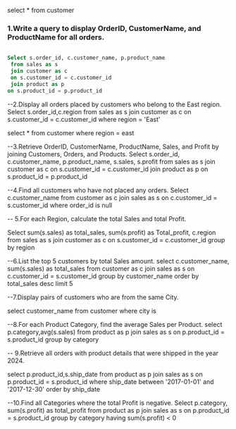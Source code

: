 
select * from customer 

### 1.Write a query to display OrderID, CustomerName, and ProductName for all orders.

```SQL

Select s.order_id, c.customer_name, p.product_name
 from sales as s
 join customer as c
 on s.customer_id = c.customer_id
 join product as p 
on s.product_id = p.product_id
```

--2.Display all orders placed by customers who belong to the East region.
Select s.order_id,c.region from sales as s
join customer as c 
on s.customer_id = c.customer_id
where region = 'East'

select * from customer
where region = east

--3.Retrieve OrderID, CustomerName, ProductName, Sales, and Profit by joining Customers, Orders, and Products.
Select s.order_id, c.customer_name, p.product_name, 
s.sales, s.profit
from sales as s 
join customer as c
on s.customer_id = c.customer_id 
join product as p 
on s.product_id = p.product_id 

--4.Find all customers who have not placed any orders.
Select c.customer_name from customer as c
join sales as s
on c.customer_id = s.customer_id
where order_id is null

-- 5.For each Region, calculate the total Sales and total Profit.

Select sum(s.sales) as total_sales,
	sum(s.profit) as Total_profit,
	c.region 
from sales as s 
join customer as c
on s.customer_id = c.customer_id 
group by region

--6.List the top 5 customers by total Sales amount.
select c.customer_name, sum(s.sales) as total_sales
from customer as c
join sales as s
on c.customer_id = s.customer_id
group by customer_name
order by total_sales desc
limit 5

--7.Display pairs of customers who are from the same City.

select customer_name from customer 
where city is 

--8.For each Product Category, find the average Sales per Product.
select p.category,avg(s.sales) 
from product as p 
join sales as s
on p.product_id = s.product_id
group by category

-- 9.Retrieve all orders with product details that were shipped in the year 2024.

select p.product_id,s.ship_date
from product as p
join sales as s
on p.product_id = s.product_id 
where ship_date  between '2017-01-01' and '2017-12-30'
order by ship_date

--10.Find all Categories where the total Profit is negative.
Select 
	p.category,
	sum(s.profit) as total_profit
from product as p 
join sales as s 
on p.product_id = s.product_id
group by category 
having sum(s.profit) < 0 
